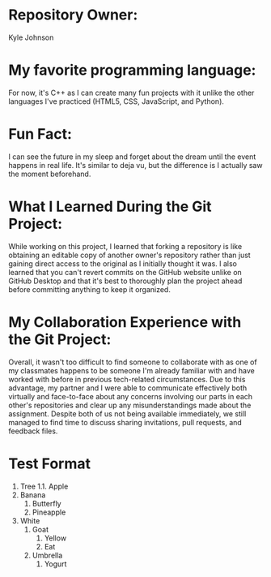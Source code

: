 # Repository Owner:
Kyle Johnson
# My favorite programming language:
For now, it's C++ as I can create many fun projects with it unlike the other languages I've practiced (HTML5, CSS, JavaScript, and Python).
# Fun Fact: 
I can see the future in my sleep and forget about the dream until the event happens in real life. It's similar to deja vu, but the difference is I actually saw the moment beforehand.
# What I Learned During the Git Project:
While working on this project, I learned that forking a repository is like obtaining an editable copy of another owner's repository rather than just gaining direct access to the original as I initially thought it was. I also learned that you can't revert commits on the GitHub website unlike on GitHub Desktop and that it's best to thoroughly plan the project ahead before committing anything to keep it organized.
# My Collaboration Experience with the Git Project:
Overall, it wasn't too difficult to find someone to collaborate with as one of my classmates happens to be someone I'm already familiar with and have worked with before in previous tech-related circumstances. Due to this advantage, my partner and I were able to communicate effectively both virtually and face-to-face about any concerns involving our parts in each other's repositories and clear up any misunderstandings made about the assignment. Despite both of us not being available immediately, we still managed to find time to discuss sharing invitations, pull requests, and feedback files.
# Test Format
1. Tree
   1.1. Apple
2. Banana
      1. Butterfly
      2. Pineapple
3. White
      1. Goat
         1. Yellow
         2. Eat
   2. Umbrella
        1. Yogurt

